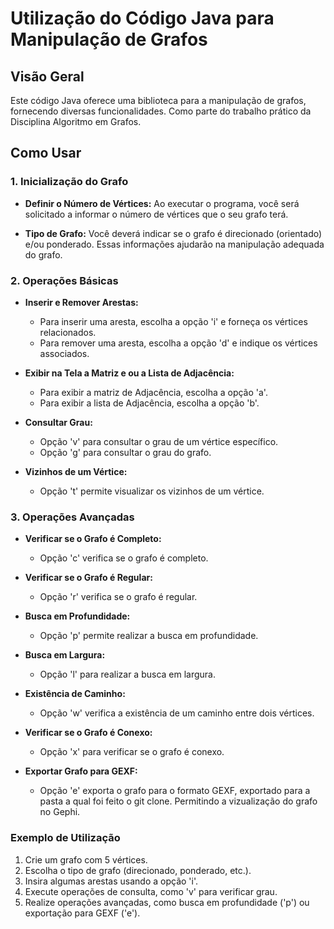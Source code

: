 # Utilização do Código Java para Manipulação de Grafos

## Visão Geral

Este código Java oferece uma biblioteca para a manipulação de grafos, fornecendo diversas funcionalidades. Como parte do trabalho prático da Disciplina Algoritmo em Grafos.

## Como Usar

### 1. Inicialização do Grafo

- **Definir o Número de Vértices:**
  Ao executar o programa, você será solicitado a informar o número de vértices que o seu grafo terá.

- **Tipo de Grafo:**
  Você deverá indicar se o grafo é direcionado (orientado) e/ou ponderado. Essas informações ajudarão na manipulação adequada do grafo.

### 2. Operações Básicas

- **Inserir e Remover Arestas:**
  - Para inserir uma aresta, escolha a opção 'i' e forneça os vértices relacionados.
  - Para remover uma aresta, escolha a opção 'd' e indique os vértices associados.

- **Exibir na Tela a Matriz e ou a Lista de Adjacência:**
  - Para exibir a matriz de Adjacência, escolha a opção 'a'.
  - Para exibir a lista de Adjacência, escolha a opção 'b'.

- **Consultar Grau:**
  - Opção 'v' para consultar o grau de um vértice específico.
  - Opção 'g' para consultar o grau do grafo.

- **Vizinhos de um Vértice:**
  - Opção 't' permite visualizar os vizinhos de um vértice.

### 3. Operações Avançadas

- **Verificar se o Grafo é Completo:**
  - Opção 'c' verifica se o grafo é completo.

- **Verificar se o Grafo é Regular:**
  - Opção 'r' verifica se o grafo é regular.

- **Busca em Profundidade:**
  - Opção 'p' permite realizar a busca em profundidade.

- **Busca em Largura:**
  - Opção 'l' para realizar a busca em largura.

- **Existência de Caminho:**
  - Opção 'w' verifica a existência de um caminho entre dois vértices.

- **Verificar se o Grafo é Conexo:**
  - Opção 'x' para verificar se o grafo é conexo.

- **Exportar Grafo para GEXF:**
  - Opção 'e' exporta o grafo para o formato GEXF, exportado para a pasta a qual foi feito o git clone. Permitindo a vizualização do grafo no Gephi.

### Exemplo de Utilização

1. Crie um grafo com 5 vértices.
2. Escolha o tipo de grafo (direcionado, ponderado, etc.).
3. Insira algumas arestas usando a opção 'i'.
4. Execute operações de consulta, como 'v' para verificar grau.
5. Realize operações avançadas, como busca em profundidade ('p') ou exportação para GEXF ('e').
